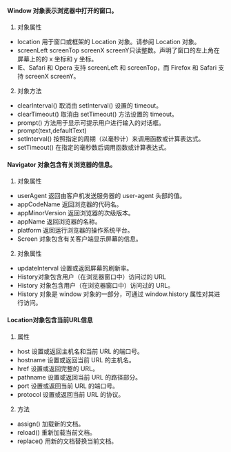 #### Window 对象表示浏览器中打开的窗口。  
1. 对象属性  
- location	用于窗口或框架的 Location 对象。请参阅 Location 对象。  
- screenLeft	screenTop	screenX	screenY只读整数。声明了窗口的左上角在屏幕上的的 x 坐标和 y 坐标。
- IE、Safari 和 Opera 支持 screenLeft 和 screenTop，而 Firefox 和 Safari 支持 screenX screenY。  
2. 对象方法
- clearInterval()	取消由 setInterval() 设置的 timeout。
- clearTimeout()	取消由 setTimeout() 方法设置的 timeout。
- prompt() 方法用于显示可提示用户进行输入的对话框。
- prompt(text,defaultText)
- setInterval()	按照指定的周期（以毫秒计）来调用函数或计算表达式。
- setTimeout()	在指定的毫秒数后调用函数或计算表达式。
#### Navigator 对象包含有关浏览器的信息。
1. 对象属性
- userAgent	返回由客户机发送服务器的 user-agent 头部的值。
- appCodeName	返回浏览器的代码名。
- appMinorVersion	返回浏览器的次级版本。
- appName	返回浏览器的名称。
- platform	返回运行浏览器的操作系统平台。
- Screen 对象包含有关客户端显示屏幕的信息。
2. 对象属性
- updateInterval	设置或返回屏幕的刷新率。
- History对象包含用户（在浏览器窗口中）访问过的 URL
- History 对象包含用户（在浏览器窗口中）访问过的 URL。
- History 对象是 window 对象的一部分，可通过 window.history 属性对其进行访问。
#### Location对象包含当前URL信息
1. 属性
- host	设置或返回主机名和当前 URL 的端口号。
- hostname	设置或返回当前 URL 的主机名。
- href	设置或返回完整的 URL。
- pathname	设置或返回当前 URL 的路径部分。
- port	设置或返回当前 URL 的端口号。
- protocol	设置或返回当前 URL 的协议。
2. 方法
- assign()	加载新的文档。
- reload()	重新加载当前文档。
- replace()	用新的文档替换当前文档。  